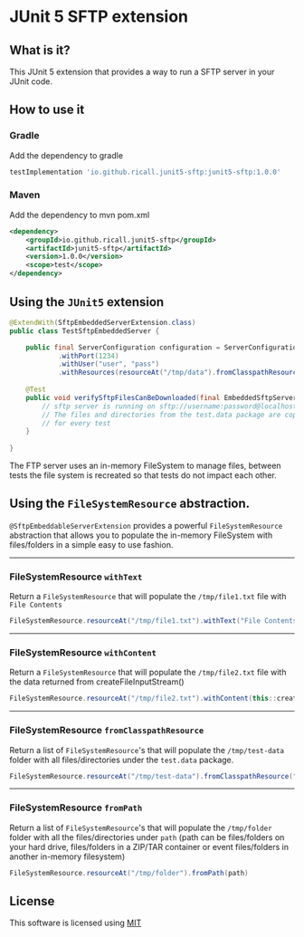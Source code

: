 # JUnit 5 SFTP extension

## What is it?

This JUnit 5 extension that provides a way to run a SFTP server in your JUnit code.

## How to use it

### Gradle
Add the dependency to gradle
```groovy
testImplementation 'io.github.ricall.junit5-sftp:junit5-sftp:1.0.0'
```

### Maven
Add the dependency to mvn pom.xml
```xml
<dependency>
    <groupId>io.github.ricall.junit5-sftp</groupId>
    <artifactId>junit5-sftp</artifactId>
    <version>1.0.0</version>
    <scope>test</scope>
</dependency>
```

## Using the `JUnit5` extension
```java
@ExtendWith(SftpEmbeddedServerExtension.class)
public class TestSftpEmbeddedServer {

    public final ServerConfiguration configuration = ServerConfiguration.configuration()
            .withPort(1234)
            .withUser("user", "pass")
            .withResources(resourceAt("/tmp/data").fromClasspathResource("/data"));
    
    @Test
    public void verifySftpFilesCanBeDownloaded(final EmbeddedSftpServer server) {
        // sftp server is running on sftp://username:password@localhost:1234
        // The files and directories from the test.data package are copied to /tmp/source-data
        // for every test
    }
    
}
```

The FTP server uses an in-memory FileSystem to manage files, between tests the file system is recreated so that
tests do not impact each other.

## Using the `FileSystemResource` abstraction.
`@SftpEmbeddableServerExtension` provides a powerful `FileSystemResource` abstraction that allows you to populate
the in-memory FileSystem with files/folders in a simple easy to use fashion.

---
### FileSystemResource `withText`
Return a `FileSystemResource` that will populate the `/tmp/file1.txt` file with `File Contents`

```java
FileSystemResource.resourceAt("/tmp/file1.txt").withText("File Contents")
```

---
### FileSystemResource `withContent`
Return a `FileSystemResource` that will populate the `/tmp/file2.txt` file with the data returned from createFileInputStream()

```java
FileSystemResource.resourceAt("/tmp/file2.txt").withContent(this::createFileInputStream)
```

---
### FileSystemResource `fromClasspathResource`
Return a list of `FileSystemResource`'s that will populate the `/tmp/test-data` folder with all files/directories
under the `test.data` package.

```java
FileSystemResource.resourceAt("/tmp/test-data").fromClasspathResource("/test/data")
```

---
### FileSystemResource `fromPath`
Return a list of `FileSystemResource`'s that will populate the `/tmp/folder` folder with all the files/directories
under `path` (path can be files/folders on your hard drive, files/folders in a ZIP/TAR container or event
files/folders in another in-memory filesystem)

```java
FileSystemResource.resourceAt("/tmp/folder").fromPath(path)
```

## License
This software is licensed using [MIT](https://opensource.org/licenses/MIT) 